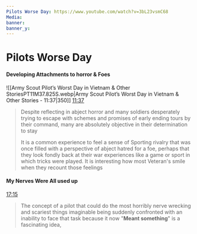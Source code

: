 ```yaml
---
Pilots Worse Day: https://www.youtube.com/watch?v=3bL23vsmC68
Media: 
banner: 
banner_y:
---
```


# Pilots Worse Day

#### Developing Attachments to horror & Foes
 ![[Army Scout Pilot’s Worst Day in Vietnam & Other StoriesPT11M37.825S.webp|Army Scout Pilot’s Worst Day in Vietnam & Other Stories - 11:37|350]] 
[11:37](https://www.youtube.com/watch?v=3bL23vsmC68&t=698#t=11:37.83)
>Despite reflecting in abject horror and many soldiers desperately trying to escape with schemes and promises of early ending tours by their command, many are absolutely objective in their determination to stay
>
>It is a common experience to feel a sense of Sporting rivalry that was once filled with a perspective of abject hatred for a foe, perhaps that they look fondly back at their war experiences like a game or sport in which tricks were played. It is interesting how most Veteran's smile when they recount those feelings 

#### My Nerves Were All used up
[17:15](https://www.youtube.com/watch?v=3bL23vsmC68&t=1036#t=17:15.72) 

>The concept of a pilot that could do the most horribly nerve wrecking and scariest things imaginable being suddenly confronted with an inability to face that task because it now "**Meant something**" is a fascinating idea, 